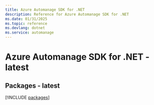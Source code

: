 ```yaml
---
title: Azure Automanage SDK for .NET
description: Reference for Azure Automanage SDK for .NET
ms.date: 01/31/2025
ms.topic: reference
ms.devlang: dotnet
ms.service: automanage
---
```

# Azure Automanage SDK for .NET - latest
## Packages - latest
[!INCLUDE [packages](automanage-index.md)]